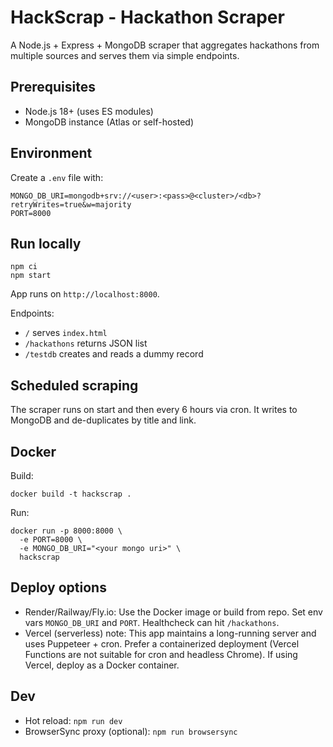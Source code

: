 # HackScrap - Hackathon Scraper

A Node.js + Express + MongoDB scraper that aggregates hackathons from multiple sources and serves them via simple endpoints.

## Prerequisites
- Node.js 18+ (uses ES modules)
- MongoDB instance (Atlas or self-hosted)

## Environment
Create a `.env` file with:
```
MONGO_DB_URI=mongodb+srv://<user>:<pass>@<cluster>/<db>?retryWrites=true&w=majority
PORT=8000
```

## Run locally
```
npm ci
npm start
```
App runs on `http://localhost:8000`.

Endpoints:
- `/` serves `index.html`
- `/hackathons` returns JSON list
- `/testdb` creates and reads a dummy record

## Scheduled scraping
The scraper runs on start and then every 6 hours via cron. It writes to MongoDB and de-duplicates by title and link.

## Docker
Build:
```
docker build -t hackscrap .
```
Run:
```
docker run -p 8000:8000 \
  -e PORT=8000 \
  -e MONGO_DB_URI="<your mongo uri>" \
  hackscrap
```

## Deploy options
- Render/Railway/Fly.io: Use the Docker image or build from repo. Set env vars `MONGO_DB_URI` and `PORT`. Healthcheck can hit `/hackathons`.
- Vercel (serverless) note: This app maintains a long-running server and uses Puppeteer + cron. Prefer a containerized deployment (Vercel Functions are not suitable for cron and headless Chrome). If using Vercel, deploy as a Docker container.

## Dev
- Hot reload: `npm run dev`
- BrowserSync proxy (optional): `npm run browsersync`